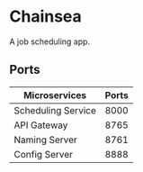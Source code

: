 # Chainsea

A job scheduling app.


## Ports

| Microservices      | Ports |
|--------------------|-------|
| Scheduling Service | 8000  |
| API Gateway        | 8765  |
| Naming Server      | 8761  |
| Config Server      | 8888  |